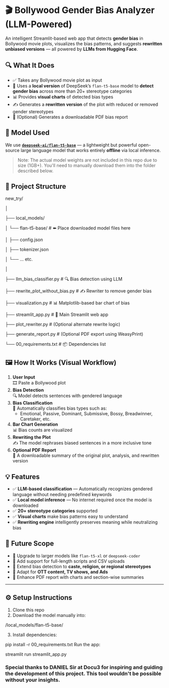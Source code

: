 # 🎬 Bollywood Gender Bias Analyzer (LLM-Powered)

An intelligent Streamlit-based web app that detects **gender bias** in Bollywood movie plots, visualizes the bias patterns, and suggests **rewritten unbiased versions** — all powered by **LLMs from Hugging Face**.




## 🔍 What It Does

- ✅ Takes any Bollywood movie plot as input
- 🤖 Uses a **local version** of DeepSeek’s `flan-t5-base` model to **detect gender bias** across more than 20+ stereotype categories
- 📊 Provides **visual charts** of detected bias types
- ✍️ Generates a **rewritten version** of the plot with reduced or removed gender stereotypes
- 📄 (Optional) Generates a downloadable PDF bias report




## 🧠 Model Used

We use **[`deepseek-ai/flan-t5-base`](https://huggingface.co/deepseek-ai/flan-t5-base)** — a lightweight but powerful open-source large language model that works entirely **offline** via local inference.

> Note: The actual model weights are not included in this repo due to size (1GB+). You'll need to manually download them into the folder described below.

## 📁 Project Structure


new_try/

│

├── local_models/


│ └── flan-t5-base/ # ⬅️ Place downloaded model files here

│ ├── config.json

│ ├── tokenizer.json

│ └── ... etc.

│

├── llm_bias_classifier.py # 🔍 Bias detection using LLM

├── rewrite_plot_without_bias.py # ✍️ Rewriter to remove gender bias

├── visualization.py # 📊 Matplotlib-based bar chart of bias

├── streamlit_app.py # 🎯 Main Streamlit web app

├── plot_rewriter.py # (Optional alternate rewrite logic)

├── generate_report.py # (Optional PDF export using WeasyPrint)

└── 00_requirements.txt # 📦 Dependencies list



## 🖼️ How It Works (Visual Workflow)

1. **User Input**  
   🎞️ Paste a Bollywood plot  
2. **Bias Detection**  
   🔍 Model detects sentences with gendered language  
3. **Bias Classification**  
   🧠 Automatically classifies bias types such as:
   - Emotional, Passive, Dominant, Submissive, Bossy, Breadwinner, Caretaker, etc.
4. **Bar Chart Generation**  
   📊 Bias counts are visualized  
5. **Rewriting the Plot**  
   ✍️ The model rephrases biased sentences in a more inclusive tone  
6. **Optional PDF Report**  
   📄 A downloadable summary of the original plot, analysis, and rewritten version




## 💡 Features

- ✅ **LLM-based classification** — Automatically recognizes gendered language without needing predefined keywords  
- ✅ **Local model inference** — No internet required once the model is downloaded  
- ✅ **20+ stereotype categories** supported  
- ✅ **Visual charts** make bias patterns easy to understand  
- ✅ **Rewriting engine** intelligently preserves meaning while neutralizing bias  




## 🚀 Future Scope

- 🧠 Upgrade to larger models like `flan-t5-xl` or `deepseek-coder`
- 📂 Add support for full-length scripts and CSV uploads
- 📝 Extend bias detection to **caste, religion, or regional stereotypes**
- 🎥 Adapt for **OTT content, TV shows, and Ads**
- 🧾 Enhance PDF report with charts and section-wise summaries

---

## ⚙️ Setup Instructions

1. Clone this repo
2. Download the model manually into:

/local_models/flan-t5-base/



3. Install dependencies:


pip install -r 00_requirements.txt
Run the app:

streamlit run streamlit_app.py

### Special thanks to DANIEL Sir at Docu3 for inspiring and guiding the development of this project. This tool wouldn't be possible without your insights.

